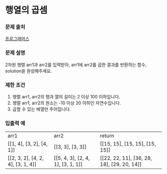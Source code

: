 # 행열의 곱셈

### 문제 출처
[프로그래머스](https://programmers.co.kr/learn/courses/30/lessons/12949)

### 문제 설명
2차원 행렬 arr1과 arr2를 입력받아, arr1에 arr2를 곱한 결과를 반환하는 함수, solution을 완성해주세요.

### 제한 조건

<ol>
<li>행렬 arr1, arr2의 행과 열의 길이는 2 이상 100 이하입니다.</li>
<li>행렬 arr1, arr2의 원소는 -10 이상 20 이하인 자연수입니다.</li>
<li>곱할 수 있는 배열만 주어집니다.</li>
</ol>


### 입출력 예
<table>
<tr><td>arr1</td><td>arr2</td><td>return</td></tr>
<tr><td>[[1, 4], [3, 2], [4, 1]]</td><td>[[3, 3], [3, 3]]</td><td>[[15, 15], [15, 15], [15, 15]]</td></tr>
<tr><td>[[2, 3, 2], [4, 2, 4], [3, 1, 4]]</td><td>[[5, 4, 3], [2, 4, 1], [3, 1, 1]]</td><td>[[22, 22, 11], [36, 28, 18], [29, 20, 14]]</td></tr>
</table>

